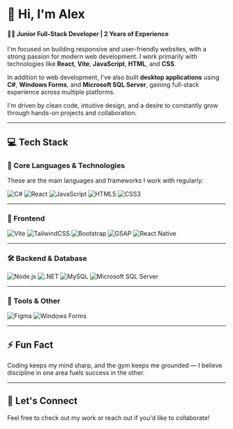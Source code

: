 # 👋 Hi, I'm Alex

#### 🧑‍💻 Junior Full-Stack Developer | 2 Years of Experience

I'm focused on building responsive and user-friendly websites, with a strong passion for modern web development. I work primarily with technologies like **React**, **Vite**, **JavaScript**, **HTML**, and **CSS**.

In addition to web development, I've also built **desktop applications** using **C#**, **Windows Forms**, and **Microsoft SQL Server**, gaining full-stack experience across multiple platforms.

I'm driven by clean code, intuitive design, and a desire to constantly grow through hands-on projects and collaboration.


---

## 💻 Tech Stack

### 🧠 Core Languages & Technologies  
These are the main languages and frameworks I work with regularly:

![C#](https://img.shields.io/badge/C%23-239120?style=flat&logo=c-sharp&logoColor=white)
![React](https://img.shields.io/badge/React-20232A?style=flat&logo=react&logoColor=61DAFB)
![JavaScript](https://img.shields.io/badge/JavaScript-F7DF1E?style=flat&logo=javascript&logoColor=black)
![HTML5](https://img.shields.io/badge/HTML5-E34F26?style=flat&logo=html5&logoColor=white)
![CSS3](https://img.shields.io/badge/CSS3-1572B6?style=flat&logo=css3&logoColor=white)

---

### 🎨 Frontend  
![Vite](https://img.shields.io/badge/Vite-646CFF?style=flat&logo=vite&logoColor=white)
![TailwindCSS](https://img.shields.io/badge/TailwindCSS-06B6D4?style=flat&logo=tailwind-css&logoColor=white)
![Bootstrap](https://img.shields.io/badge/Bootstrap-7952B3?style=flat&logo=bootstrap&logoColor=white)
![GSAP](https://img.shields.io/badge/GSAP-7952B3?style=flat&logo=greensock&logoColor=white)
![React Native](https://img.shields.io/badge/React_Native-20232A?style=flat&logo=react&logoColor=61DAFB)

---

### 🛠️ Backend & Database  
![Node.js](https://img.shields.io/badge/Node.js-339933?style=flat&logo=nodedotjs&logoColor=white)
![.NET](https://img.shields.io/badge/.NET-512BD4?style=flat&logo=dotnet&logoColor=white)
![MySQL](https://img.shields.io/badge/MySQL-4479A1?style=flat&logo=mysql&logoColor=white)
![Microsoft SQL Server](https://img.shields.io/badge/Microsoft_SQL_Server-CC2927?style=flat&logo=microsoft-sql-server&logoColor=white)

---

### 🧰 Tools & Other  
![Figma](https://img.shields.io/badge/Figma-F24E1E?style=flat&logo=figma&logoColor=white)
![Windows Forms](https://img.shields.io/badge/Windows%20Forms-0078D6?style=flat&logo=windows&logoColor=white)


---

## ⚡ Fun Fact

Coding keeps my mind sharp, and the gym keeps me grounded — I believe discipline in one area fuels success in the other.

---

## 💼 Let's Connect

Feel free to check out my work or reach out if you'd like to collaborate!

<br/>
